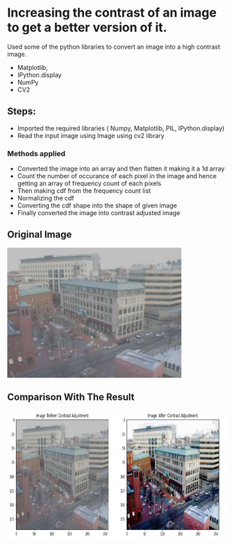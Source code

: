 
# Increasing the contrast of an image to get a better version of it.

Used some of the python libraries to convert an image into a high contrast image.
* Matplotlib,
* IPython.display
* NumPy
* CV2

## Steps:
* Imported the required libraries ( Numpy, Matplotlib, PIL, IPython.display)
* Read the input image using Image using cv2 library

### Methods applied 
* Converted the image into an array and then flatten it making it a 1d array
* Count the number of occurance of each pixel in the image and hence getting an array of frequency count of each pixels
* Then making cdf from the frequency count list 
* Normalizing the cdf
* Converting the cdf shape into the shape of given image
* Finally converted the image into contrast adjusted image


## Original Image
<img src="Images/Original_image.jpg" height="300px">

## Comparison With The Result 
<img src="Images/Result.jpg" height="300px">

